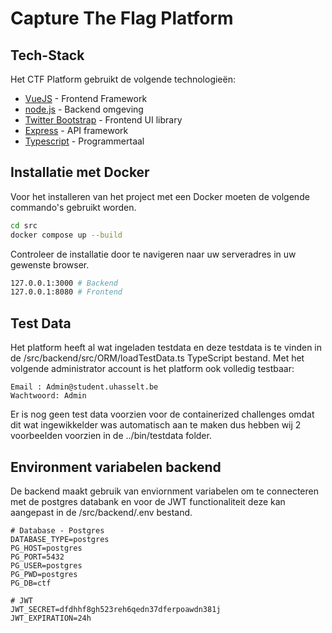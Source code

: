 # Capture The Flag Platform


## Tech-Stack

Het CTF Platform gebruikt de volgende technologieën:
- [VueJS] - Frontend Framework
- [node.js] - Backend omgeving
- [Twitter Bootstrap] - Frontend UI library
- [Express] - API framework
- [Typescript] - Programmertaal

## Installatie met Docker

Voor het installeren van het project met een Docker moeten de volgende commando's gebruikt worden.
```sh
cd src
docker compose up --build
```
Controleer de installatie door te navigeren naar uw serveradres in uw gewenste browser.
```sh
127.0.0.1:3000 # Backend
127.0.0.1:8080 # Frontend
```

## Test Data
Het platform heeft al wat ingeladen testdata en deze testdata is te vinden in de /src/backend/src/ORM/loadTestData.ts TypeScript bestand. Met het volgende administrator account is het platform ook volledig testbaar:
```
Email : Admin@student.uhasselt.be
Wachtwoord: Admin
```
Er is nog geen test data voorzien voor de containerized challenges omdat dit wat ingewikkelder was automatisch aan te maken dus hebben wij 2 voorbeelden voorzien in de ../bin/testdata folder.

## Environment variabelen backend
De backend maakt gebruik van enviornment variabelen om te connecteren met de postgres databank en voor de JWT functionaliteit deze kan aangepast in de /src/backend/.env bestand.
```env
# Database - Postgres
DATABASE_TYPE=postgres
PG_HOST=postgres
PG_PORT=5432
PG_USER=postgres
PG_PWD=postgres
PG_DB=ctf

# JWT
JWT_SECRET=dfdhhf8gh523reh6qedn37dferpoawdn381j
JWT_EXPIRATION=24h
```


[//]: #
   [node.js]: <http://nodejs.org>
   [Twitter Bootstrap]: <http://twitter.github.com/bootstrap/>
   [express]: <http://expressjs.com>
   [VueJS]: <https://vuejs.org/>
   [TypeScript]: <https://www.typescriptlang.org/>
